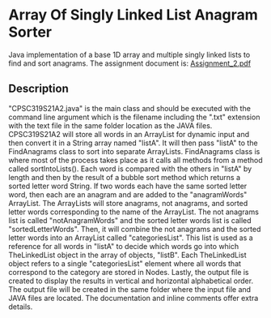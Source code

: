 # Array Of Singly Linked List Anagram Sorter
Java implementation of a base 1D array and multiple singly linked lists to find and sort anagrams. The assignment document is: [Assignment_2.pdf](Assignment_2.pdf)

## Description
"CPSC319S21A2.java" is the main class and should be executed with the command line argument which is
 the filename including the ".txt" extension with the text file in the same folder location as the JAVA files.
 CPSC319S21A2 will store all words in an ArrayList for dynamic input and then convert it in a String array named "listA".
 It will then pass "listA" to the FindAnagrams class to sort into separate ArrayLists. FindAnagrams class
 is where most of the process takes place as it calls all methods from a method called sortIntoLists(). Each word is compared with
 the others in "listA" by length and then by the result of a bubble sort method which returns a sorted letter word String.
 If two words each have the same sorted letter word, then each are an anagram and are added to the "anagramWords" ArrayList.
 The ArrayLists will store anagrams, not anagrams, and sorted letter words corresponding to the name of the ArrayList.
 The not anagrams list is called "notAnagramWords" and the sorted letter words list is called "sortedLetterWords".
 Then, it will combine the not anagrams and the sorted letter words into an ArrayList called "categoriesList".
 This list is used as a reference for all words in "listA" to decide which words go into which TheLinkedList object in
 the array of objects, "listB". Each TheLinkedList object refers to a single "categoriesList" element where all words that correspond
 to the category are stored in Nodes. Lastly, the output file is created to display the results in vertical and
 horizontal alphabetical order. The output file will be created in the same folder where the input file and JAVA files are
 located. The documentation and inline comments offer extra details.
